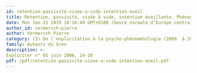 ```yaml
---
id: retention-passivite-visee-a-vide-intention-eveil
title: Retention, passivité, visée à vide, intention éveillante. Phénoménologie et pratique de l'explicitation
date: Mon Jan 21 2019 10:16:49 GMT+0100 (heure normale d’Europe centrale)
author_id: vermersch-pierre
author: Vermersch Pierre
category: (3) De l'explicitation à la psycho-phénoménologie (2000  à 2008)
family: Auteurs du Grex
description: >-
Expliciter n° 65 juin 2006, 14-28 
pdf: /pdf/retention-passivite-visee-a-vide-intention-eveil.pdf
---
```

